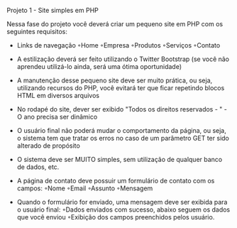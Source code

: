 Projeto 1 - Site simples em PHP

Nessa fase do projeto você deverá criar um pequeno site em PHP com os seguintes requisitos:
- Links de navegação ◦Home
  ◦Empresa
  ◦Produtos
  ◦Serviços
  ◦Contato

- A estilização deverá ser feito utilizando o Twitter Bootstrap (se você não aprendeu utilizá-lo ainda, será uma ótima oportunidade)
- A manutenção desse pequeno site deve ser muito prática, ou seja, utilizando recursos do PHP, você evitará ter que ficar repetindo blocos HTML em diversos arquivos
- No rodapé do site, dever ser exibido "Todos os direitos reservados - <ANO>" - O ano precisa ser dinâmico
- O usuário final não poderá mudar o comportamento da página, ou seja, o sistema tem que tratar os erros no caso de um parâmetro GET ter sido alterado de propósito
- O sistema deve ser MUITO simples, sem utilização de qualquer banco de dados, etc.
- A página de contato deve possuir um formulário de contato com os campos: ◦Nome
  ◦Email
  ◦Assunto
  ◦Mensagem

- Quando o formulário for enviado, uma mensagem deve ser exibida para o usuário final: ◦Dados enviados com sucesso, abaixo seguem os dados que você enviou
  ◦Exibição dos campos preenchidos pelos usuário.

